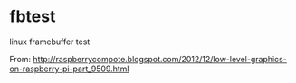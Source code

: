 # fbtest
linux framebuffer test

From: http://raspberrycompote.blogspot.com/2012/12/low-level-graphics-on-raspberry-pi-part_9509.html
